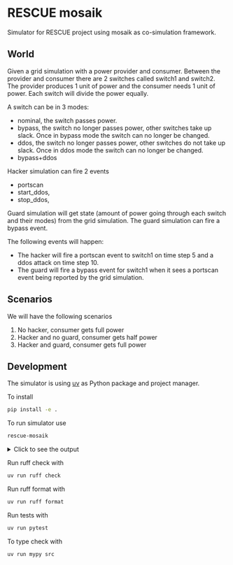# RESCUE mosaik

Simulator for RESCUE project using mosaik as co-simulation framework.

## World

Given a grid simulation with a power provider and consumer.
Between the provider and consumer there are 2 switches called switch1 and switch2.
The provider produces 1 unit of power and the consumer needs 1 unit of power.
Each switch will divide the power equally.

A switch can be in 3 modes:
- nominal, the switch passes power.
- bypass, the switch no longer passes power, other switches take up slack. Once in bypass mode the switch can no longer be changed.
- ddos, the switch no longer passes power, other switches do not take up slack. Once in ddos mode the switch can no longer be changed.
- bypass+ddos

Hacker simulation can fire 2 events
- portscan
- start_ddos, 
- stop_ddos, 

Guard simulation will get state (amount of power going through each switch and their modes) from the grid simulation.
The guard simulation can fire a bypass event.

The following events will happen:
- The hacker will fire a portscan event to switch1 on time step 5 and a ddos attack on time step 10.
- The guard will fire a bypass event for switch1 when it sees a portscan event being reported by the grid simulation.

## Scenarios

We will have the following scenarios
1. No hacker, consumer gets full power
2. Hacker and no guard, consumer gets half power
3. Hacker and guard, consumer gets full power

## Development

The simulator is using [uv](https://docs.astral.sh/uv/) as Python package and project manager.

To install 

```bash
pip install -e .
```

To run simulator use
```bash
rescue-mosaik
```

<details>
<summary>Click to see the output</summary>

```bash

        ____                              _ _
       /    \                            (_) |
  ____/      \  _ __ ___   ___  ___  __ _ _| | __
 /    \      / | '_ ` _ \ / _ \/ __|/ _` | | |/ /
/      \____/  | | | | | | (_) \__ \ (_| | |   <
\      /    \  |_| |_| |_|\___/|___/\__,_|_|_|\_\
 \____/      \____
 /    \      /    \     mosaik: 3.4.0
/      \____/      \       API: 3.0.13
\      /    \      /    Python: 3.12.3
 \____/      \____/         OS: Linux-6.8.0-52-generic-x86_64-with-glibc2.39
      \      /            Docs: https://mosaik.readthedocs.io/en/3.4.0/
       \____/     Get in touch: https://github.com/orgs/OFFIS-mosaik/discussions

2025-02-18 15:47:24.051 | INFO     | mosaik.async_scenario:start:361 - Starting "GridSimulator" as "GridSimulator-0" ...
2025-02-18 15:47:24.053 | INFO     | mosaik.async_scenario:start:361 - Starting "GuardSimulator" as "GuardSimulator-0" ...
2025-02-18 15:47:24.054 | INFO     | mosaik.async_scenario:start:361 - Starting "HackerSimulator" as "HackerSimulator-0" ...
2025-02-18 15:47:24.055 | INFO     | mosaik.async_scenario:run:697 - Starting simulation.
  0%|                                                                                                                                                                                                           | 0/10 [00:00<?, ?steps/s]GridSimulator.step(time=0, inputs={'Grid_0': {'events': {'HackerSimulator-0.Hacker_0': []}}}, max_advance=-1)
GridSimulator.step(time=0, inputs={'Grid_0': {'events': {'GuardSimulator-0.Guard_0': []}}}, max_advance=0)
GridSimulator.step(time=1, inputs={'Grid_0': {'events': {'HackerSimulator-0.Hacker_0': []}}}, max_advance=0)
GridSimulator.step(time=1, inputs={'Grid_0': {'events': {'GuardSimulator-0.Guard_0': []}}}, max_advance=1)
HackerSimulator.get_data(outputs={'Hacker_0': ['events']}, self.listener.events=[PortScanEvent(switch=1)])
GridSimulator.step(time=2, inputs={'Grid_0': {'events': {'HackerSimulator-0.Hacker_0': [PortScanEvent(switch=1)]}}}, max_advance=1)
GuardSimulator.get_data(outputs={'Guard_0': ['events']}, self.listener.events=[StartByPassEvent(switch=1)])
GridSimulator.step(time=2, inputs={'Grid_0': {'events': {'GuardSimulator-0.Guard_0': [StartByPassEvent(switch=1)]}}}, max_advance=2)
GridSimulator.step(time=3, inputs={'Grid_0': {'events': {'HackerSimulator-0.Hacker_0': []}}}, max_advance=2)
GridSimulator.step(time=3, inputs={'Grid_0': {'events': {'GuardSimulator-0.Guard_0': []}}}, max_advance=3)
HackerSimulator.get_data(outputs={'Hacker_0': ['events']}, self.listener.events=[StartDDOSEvent(switch=1)])
GridSimulator.step(time=4, inputs={'Grid_0': {'events': {'HackerSimulator-0.Hacker_0': [StartDDOSEvent(switch=1)]}}}, max_advance=3)
GridSimulator.step(time=4, inputs={'Grid_0': {'events': {'GuardSimulator-0.Guard_0': []}}}, max_advance=4)
GridSimulator.step(time=5, inputs={'Grid_0': {'events': {'HackerSimulator-0.Hacker_0': []}}}, max_advance=4)
GridSimulator.step(time=5, inputs={'Grid_0': {'events': {'GuardSimulator-0.Guard_0': []}}}, max_advance=5)
HackerSimulator.get_data(outputs={'Hacker_0': ['events']}, self.listener.events=[StopDDOSEvent(switch=1)])
GridSimulator.step(time=6, inputs={'Grid_0': {'events': {'HackerSimulator-0.Hacker_0': [StopDDOSEvent(switch=1)]}}}, max_advance=5)
GuardSimulator.get_data(outputs={'Guard_0': ['events']}, self.listener.events=[StopByPassEvent(switch=1)])
GridSimulator.step(time=6, inputs={'Grid_0': {'events': {'GuardSimulator-0.Guard_0': [StopByPassEvent(switch=1)]}}}, max_advance=6)
GridSimulator.step(time=7, inputs={'Grid_0': {'events': {'HackerSimulator-0.Hacker_0': []}}}, max_advance=6)
GridSimulator.step(time=7, inputs={'Grid_0': {'events': {'GuardSimulator-0.Guard_0': []}}}, max_advance=7)
GridSimulator.step(time=8, inputs={'Grid_0': {'events': {'HackerSimulator-0.Hacker_0': []}}}, max_advance=7)
GridSimulator.step(time=8, inputs={'Grid_0': {'events': {'GuardSimulator-0.Guard_0': []}}}, max_advance=8)
GridSimulator.step(time=9, inputs={'Grid_0': {'events': {'HackerSimulator-0.Hacker_0': []}}}, max_advance=8)
GridSimulator.step(time=9, inputs={'Grid_0': {'events': {'GuardSimulator-0.Guard_0': []}}}, max_advance=10)
100%|████████████████████████████████████████████████████████████████████████████████████████████████████████████████████████████████████████████████████████████████████████████████████████████████| 10/10 [00:00<00:00, 1733.90steps/s]
2025-02-18 15:47:24.063 | INFO     | mosaik.async_scenario:run:753 - Simulation finished successfully.
```

</details>

Run ruff check with
 
```bash
uv run ruff check
```

Run ruff format with

```bash
uv run ruff format
```

Run tests with

```bash
uv run pytest
```

To type check with

```bash
uv run mypy src
```